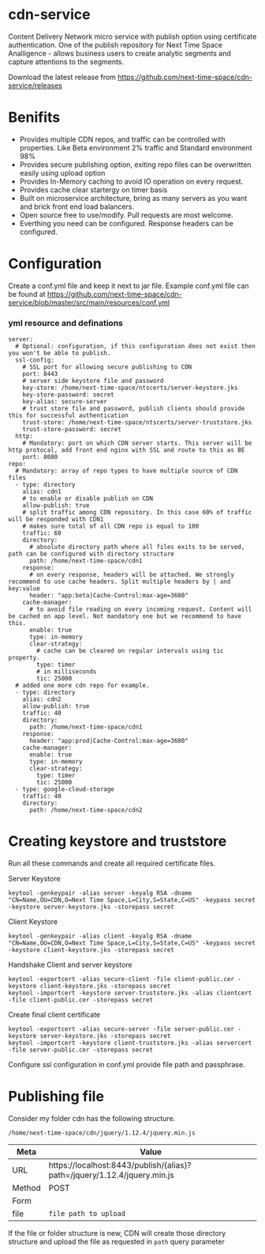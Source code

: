 # cdn-service
Content Delivery Network micro service with publish option using certificate authentication. One of the publish repository for Next Time Space Analligence - allows business users to create analytic segments and capture attentions to the segments. 

Download the latest release from https://github.com/next-time-space/cdn-service/releases

# Benifits
* Provides multiple CDN repos, and traffic can be controlled with properties. Like Beta environment 2% traffic and Standard environment 98%
* Provides secure publishing option, exiting repo files can be overwritten easily using upload option
* Provides In-Memory caching to avoid IO operation on every request.
* Provides cache clear startergy on timer basis
* Built on microservice architecture, bring as many servers as you want and brick front end load balancers.
* Open source free to use/modify. Pull requests are most welcome.
* Everthing you need can be configured. Response headers can be configured.


# Configuration

Create a conf.yml file and keep it next to jar file. Example conf.yml file can be found at https://github.com/next-time-space/cdn-service/blob/master/src/main/resources/conf.yml

### yml resource and definations
```
server:
  # Optional: configuration, if this configuration does not exist then you won't be able to publish. 
  ssl-config:
    # SSL port for allowing secure publishing to CDN
    port: 8443
    # server side keystore file and password 
    key-store: /home/next-time-space/ntscerts/server-keystore.jks
    key-store-password: secret
    key-alias: secure-server
    # trust store file and password, publish clients should provide this for successful authentication 
    trust-store: /home/next-time-space/ntscerts/server-truststore.jks
    trust-store-password: secret
  http:
    # Mandatory: port on which CDN server starts. This server will be http protocal, add front end nginx with SSL and route to this as BE 
    port: 8080
repo:
  # Mandatory: array of repo types to have multiple source of CDN files 
  - type: directory
    alias: cdn1
    # to enable or disable publish on CDN
    allow-publish: true
    # split traffic among CDN repository. In this case 60% of traffic will be responded with CDN1
    # makes sure total of all CDN repo is equal to 100
    traffic: 60
    directory:
      # absolute directory path where all files exits to be served, path can be configured with directory structure
      path: /home/next-time-space/cdn1
    response:
      # on every response, headers will be attached. We strongly recommend to use cache headers. Split multiple headers by | and key:value 
      header: "app:beta|Cache-Control:max-age=3600"
    cache-manager:
      # to avoid file reading on every incoming request. Content will be cached on app level. Not mandatory one but we recommend to have this. 
      enable: true
      type: in-memory
      clear-strategy:
        # cache can be cleared on regular intervals using tic property. 
        type: timer
        # in milliseconds 
        tic: 25000
  # added one more cdn repo for example. 
  - type: directory
    alias: cdn2
    allow-publish: true
    traffic: 40
    directory:
      path: /home/next-time-space/cdn1
    response:
      header: "app:prod|Cache-Control:max-age=3600"
    cache-manager:
      enable: true
      type: in-memory
      clear-strategy:
        type: timer
        tic: 25000   
  - type: google-cloud-storage
    traffic: 40
    directory:
      path: /home/next-time-space/cdn2

```
# Creating keystore and truststore

Run all these commands and create all required certificate files.

Server Keystore


	keytool -genkeypair -alias server -keyalg RSA -dname "CN=Name,OU=CDN,O=Next Time Space,L=City,S=State,C=US" -keypass secret -keystore server-keystore.jks -storepass secret


Client Keystore

```
keytool -genkeypair -alias client -keyalg RSA -dname "CN=Name,OU=CDN,O=Next Time Space,L=City,S=State,C=US" -keypass secret -keystore client-keystore.jks -storepass secret
```

Handshake Client and server keystore

```
keytool -exportcert -alias secure-client -file client-public.cer -keystore client-keystore.jks -storepass secret
keytool -importcert -keystore server-truststore.jks -alias clientcert -file client-public.cer -storepass secret
```
Create final client certificate

```
keytool -exportcert -alias secure-server -file server-public.cer -keystore server-keystore.jks -storepass secret
keytool -importcert -keystore client-truststore.jks -alias servercert -file server-public.cer -storepass secret
```

Configure ssl configuration in conf.yml provide file path and passphrase.


# Publishing file

Consider my folder cdn has the following structure.

```
/home/next-time-space/cdn/jquery/1.12.4/jquery.min.js
```
Meta | Value
------------ | -------------
URL | https://localhost:8443/publish/{alias}?path=/jquery/1.12.4/jquery.min.js
Method | POST
Form | 
file | `file path to upload`

If the file or folder structure is new, CDN will create those directory structure and upload the file as requested in `path` query parameter


